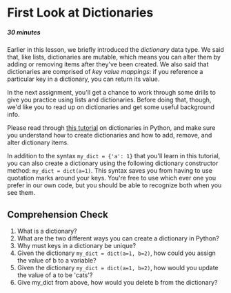 [//]: <> (author: Benjamin White)
[//]: <> (type: 3pc)
[//]: <> (time: 30)

# First Look at Dictionaries
##### 30 minutes

Earlier in this lesson, we briefly introduced the *dictionary* data type. We said that, like lists, dictionaries are mutable, which means you can alter them by adding or removing items after they've been created. We also said that dictionaries are comprised of *key value mappings*: if you reference a particular key in a dictionary, you can return its value.

In the next assignment, you'll get a chance to work through some drills to give you practice using lists and dictionaries. Before doing that, though, we'd like you to read up on dictionaries and get some useful background info.

Please read through [this tutorial](www.tutorialspoint.com/python/python_dictionary.htm) on dictionaries in Python, and make sure you understand how to create dictionaries and how to add, remove, and alter dictionary items. 

<note>In addition to the syntax `my_dict = {'a': 1}` that you'll learn in this tutorial, you can also create a dictionary using the following dictionary constructor method: `my_dict = dict(a=1)`. This syntax saves you from having to use quotation marks around your keys. You're free to use which ever one you prefer in our own code, but you should be able to recognize both when you see them.</note>

## Comprehension Check

1.  What is a dictionary?
2.  What are the two different ways you can create a dictionary in Python?
3.  Why must keys in a dictionary be unique?
4.  Given the dictionary `my_dict = dict(a=1, b=2)`, how could you assign the value of b to a variable?
5.  Given the dictionary `my_dict = dict(a=1, b=2)`, how would you update the value of a to be 'cats'?
6.  Give my_dict from above, how would you delete b from the dictionary?

